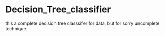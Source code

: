 # Decision_Tree_classifier
this a complete decision tree classsifer for data, but for sorry uncomplete technique.
